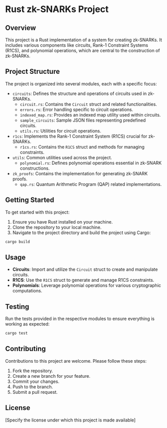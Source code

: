 # Rust zk-SNARKs Project

## Overview

This project is a Rust implementation of a system for creating zk-SNARKs. It includes various components like circuits, Rank-1 Constraint Systems (R1CS), and polynomial operations, which are central to the construction of zk-SNARKs.

## Project Structure

The project is organized into several modules, each with a specific focus:

- `circuits`: Defines the structure and operations of circuits used in zk-SNARKs.
  - `circuit.rs`: Contains the `Circuit` struct and related functionalities.
  - `errors.rs`: Error handling specific to circuit operations.
  - `indexed_map.rs`: Provides an indexed map utility used within circuits.
  - `sample_circuits`: Sample JSON files representing predefined circuits.
  - `utils.rs`: Utilities for circuit operations.
- `r1cs`: Implements the Rank-1 Constraint System (R1CS) crucial for zk-SNARKs.
  - `r1cs.rs`: Contains the `R1CS` struct and methods for managing constraints.
- `utils`: Common utilities used across the project.
  - `polynomial.rs`: Defines polynomial operations essential in zk-SNARK constructions.
- `zk_proofs`: Contains the implementation for generating zk-SNARK proofs.
  - `qap.rs`: Quantum Arithmetic Program (QAP) related implementations.

## Getting Started

To get started with this project:

1. Ensure you have Rust installed on your machine.
2. Clone the repository to your local machine.
3. Navigate to the project directory and build the project using Cargo:

```bash
cargo build
```

## Usage

- **Circuits**: Import and utilize the `Circuit` struct to create and manipulate circuits.
- **R1CS**: Use the `R1CS` struct to generate and manage R1CS constraints.
- **Polynomials**: Leverage polynomial operations for various cryptographic computations.

## Testing

Run the tests provided in the respective modules to ensure everything is working as expected:

```bash
cargo test
```

## Contributing

Contributions to this project are welcome. Please follow these steps:

1. Fork the repository.
2. Create a new branch for your feature.
3. Commit your changes.
4. Push to the branch.
5. Submit a pull request.

## License

[Specify the license under which this project is made available]

